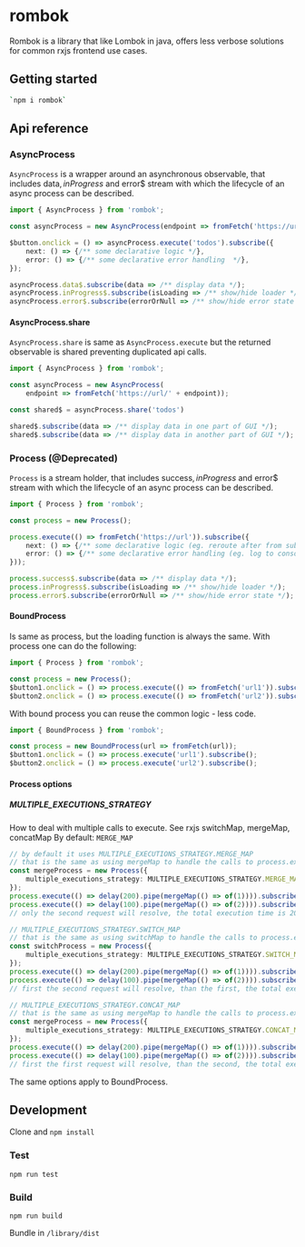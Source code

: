 # rombok

Rombok is a library that like Lombok in java, offers less verbose solutions for common rxjs frontend use cases.

## Getting started

```bash
`npm i rombok`
```

## Api reference
### AsyncProcess
`AsyncProcess` is a wrapper around an asynchronous observable, that includes data$, inProgress$ and error$ stream with which the lifecycle of an async process can be described.

```typescript
import { AsyncProcess } from 'rombok';

const asyncProcess = new AsyncProcess(endpoint => fromFetch('https://url/' + endpoint));

$button.onclick = () => asyncProcess.execute('todos').subscribe({
    next: () => {/** some declarative logic */},
    error: () => {/** some declarative error handling  */},
});

asyncProcess.data$.subscribe(data => /** display data */);
asyncProcess.inProgress$.subscribe(isLoading => /** show/hide loader */);
asyncProcess.error$.subscribe(errorOrNull => /** show/hide error state */);
```

#### AsyncProcess.share
`AsyncProcess.share` is same as `AsyncProcess.execute` but the returned observable
is shared preventing duplicated api calls.

```typescript
import { AsyncProcess } from 'rombok';

const asyncProcess = new AsyncProcess(
    endpoint => fromFetch('https://url/' + endpoint));

const shared$ = asyncProcess.share('todos')

shared$.subscribe(data => /** display data in one part of GUI */);
shared$.subscribe(data => /** display data in another part of GUI */);
```

### Process (@Deprecated)
`Process` is a stream holder, that includes success$, inProgress$ and error$ stream with which the lifecycle of an async process can be described.

```typescript
import { Process } from 'rombok';

const process = new Process();

process.execute(() => fromFetch('https://url')).subscribe({
    next: () => {/** some declarative logic (eg. reroute after from submition) */},
    error: () => {/** some declarative error handling (eg. log to console and rethrow to global error reporting)*/}
}));

process.success$.subscribe(data => /** display data */);
process.inProgress$.subscribe(isLoading => /** show/hide loader */);
process.error$.subscribe(errorOrNull => /** show/hide error state */);
```

#### BoundProcess
Is same as process, but the loading function is always the same. With process one can do the following:
```typescript
import { Process } from 'rombok';

const process = new Process();
$button1.onclick = () => process.execute(() => fromFetch('url1')).subscribe();
$button2.onclick = () => process.execute(() => fromFetch('url2')).subscribe();
```
With bound process you can reuse the common logic - less code.
```typescript
import { BoundProcess } from 'rombok';

const process = new BoundProcess(url => fromFetch(url));
$button1.onclick = () => process.execute('url1').subscribe();
$button2.onclick = () => process.execute('url2').subscribe();
```

#### Process options
##### MULTIPLE_EXECUTIONS_STRATEGY
How to deal with multiple calls to execute. See rxjs switchMap, mergeMap, concatMap
By default: `MERGE_MAP`
```typescript
// by default it uses MULTIPLE_EXECUTIONS_STRATEGY.MERGE_MAP
// that is the same as using mergeMap to handle the calls to process.execute()
const mergeProcess = new Process({ 
    multiple_executions_strategy: MULTIPLE_EXECUTIONS_STRATEGY.MERGE_MAP,  
});
process.execute(() => delay(200).pipe(mergeMap(() => of(1)))).subscribe();
process.execute(() => delay(100).pipe(mergeMap(() => of(2)))).subscribe();
// only the second request will resolve, the total execution time is 200 ms

// MULTIPLE_EXECUTIONS_STRATEGY.SWITCH_MAP
// that is the same as using switchMap to handle the calls to process.execute()
const switchProcess = new Process({ 
    multiple_executions_strategy: MULTIPLE_EXECUTIONS_STRATEGY.SWITCH_MAP,  
});
process.execute(() => delay(200).pipe(mergeMap(() => of(1)))).subscribe();
process.execute(() => delay(100).pipe(mergeMap(() => of(2)))).subscribe();
// first the second request will resolve, than the first, the total execution time is 200 ms

// MULTIPLE_EXECUTIONS_STRATEGY.CONCAT_MAP
// that is the same as using mergeMap to handle the calls to process.execute()
const mergeProcess = new Process({ 
    multiple_executions_strategy: MULTIPLE_EXECUTIONS_STRATEGY.CONCAT_MAP,  
});
process.execute(() => delay(200).pipe(mergeMap(() => of(1)))).subscribe();
process.execute(() => delay(100).pipe(mergeMap(() => of(2)))).subscribe();
// first the first request will resolve, than the second, the total execution time is 300 ms
```

The same options apply to BoundProcess.

## Development

Clone and `npm install`

### Test

`npm run test`

### Build

`npm run build`

Bundle in `/library/dist`
